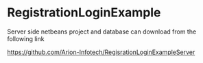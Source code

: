 # RegistrationLoginExample

Server side netbeans project and database can download from the following link 

https://github.com/Arion-Infotech/RegisrationLoginExampleServer
